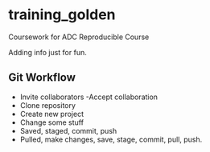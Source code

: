 # training_golden
Coursework for ADC Reproducible Course

Adding info just for fun.


## Git Workflow 
- Invite collaborators 
-Accept collaboration
- Clone repository
- Create new project
- Change some stuff
- Saved, staged, commit, push
- Pulled, make changes, save, stage, commit, pull, push.